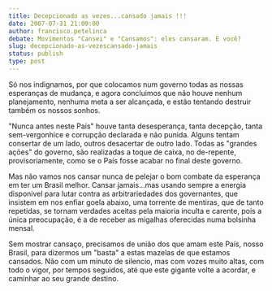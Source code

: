 ```yaml
---
title: Decepcionado as vezes...cansado jamais !!!
date: 2007-07-31 21:00:00
author: francisco.petelinca
debate: Movimentos "Cansei" e "Cansamos": eles cansaram. E você?
slug: decepcionado-as-vezescansado-jamais
status: publish 
type: post
---
```


Só nos indignamos, por que colocamos num governo todas as nossas esperanças de mudança, e agora concluimos que não houve nenhum planejamento, nenhuma meta a ser alcançada, e estão tentando destruir também os nossos sonhos.  

"Nunca antes neste País" houve tanta desesperança, tanta decepção, tanta sem-vergonhice e corrupção declarada e não punida. Alguns tentam consertar de um lado, outros desacertar de outro lado. Todas as "grandes ações" do governo, são realizadas a toque de caixa, no de-repente, provisoriamente, como se o País fosse acabar no final deste governo.  

Mas não vamos nos cansar nunca de pelejar o bom combate da esperança em ter um Brasil melhor. Cansar jamais...mas usando sempre a energia disponivel para lutar contra as arbitrariedades dos governantes, que insistem em nos enfiar goela abaixo, uma torrente de mentiras, que de tanto repetidas, se tornam verdades aceitas pela maioria inculta e carente, pois a única preocupação, é a de receber as migalhas oferecidas numa bolsinha mensal.  

Sem mostrar cansaço, precisamos de união dos que amam este País, nosso Brasil, para dizermos um "basta" a estas mazelas de que estamos cansados. Não com um minuto de silencio, mas com vozes muito altas, com todo o vigor, por tempos seguidos, até que este gigante volte a acordar, e caminhar ao seu grande destino.
